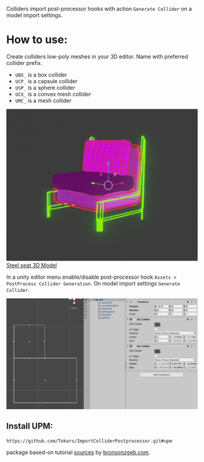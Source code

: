 Colliders import post-processor hooks with action `Generate Collider` on a model import settings.

# How to use:
Create colliders low-poly meshes in your 3D editor. Name with preferred collider prefix.
- `UBX_` is a box collider
- `UCP_` is a capsule collider
- `USP_` is a sphere collider
- `UCX_` is a convex mesh collider
- `UMC_` is a mesh collider

![Example](https://github.com/Tokars/ImportColliderPostprocessor/blob/master/screenshots/blender_setup.gif)
[Steel seat 3D Model](https://free3d.com/3d-model/steel-seat-359344.html)

In a unity editor menu enable/disable post-processor hook
`Assets > PostProcess Collider Generation`.
On model import settings `Generate Collider`.

![Example](https://github.com/Tokars/ImportColliderPostprocessor/blob/master/screenshots/unity_box_colliders.png)


## Install UPM:
```git
https://github.com/Tokars/ImportColliderPostprocessor.git#upm
```

package based-on tutorial [sources](https://bronsonzgeb.com/index.php/2021/11/27/better-collider-generation-with-asset-processors/) by [bronsonzgeb.com](bronsonzgeb.com).

